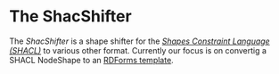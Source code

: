 # The ShacShifter

The *ShacShifter* is a shape shifter for the [*Shapes Constraint Language (SHACL)*](https://www.w3.org/TR/shacl/) to various other format.
Currently our focus is on convertig a SHACL NodeShape to an [RDForms template](http://rdforms.org/#!templateReference.md).

